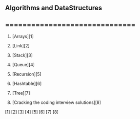 ## Algorithms and DataStructures
==============================
---

1. [Arrays][1]

2. [Link][2]
3. [Stack][3]
4. [Queue][4]
5. [Recursion][5]
6. [Hashtable][6]
7. [Tree][7]
8. [Cracking the coding interview solutions][8]


[1]
[2]
[3]
[4]
[5]
[6]
[7]
[8]
